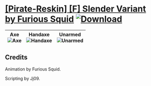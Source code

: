 # [\[Pirate-Reskin\] \[F\] Slender Variant by Furious Squid](./) [![Download](https://img.shields.io/badge/Download--red?style=social&logo=github)](https://minhaskamal.github.io/DownGit/#/home?url=https://github.com/Klokinator/FE-Repo/tree/main/Battle%20Animations%2FInfantry%20-%20(Axe)%20Brigs%2C%20Pirates%2C%20Zerkers%2F%5BPirate-Reskin%5D%20%5BF%5D%20Slender%20Variant%20by%20Furious%20Squid)

| <b>Axe</b><br/><img alt="Axe" src="https://git.io/JnOgM"/> | <b>Handaxe</b><br/><img alt="Handaxe" src="https://git.io/JnOac"/> | <b>Unarmed</b><br/><img alt="Unarmed" src="https://git.io/JnOgA"/> |
| :---: | :---: | :---: |

## Credits

Animation by Furious Squid.

Scripting by Jj09.

